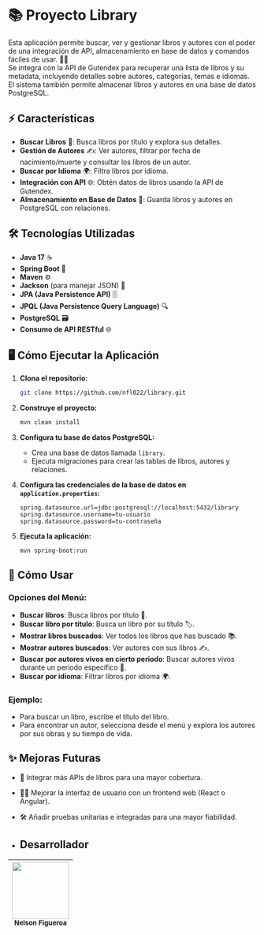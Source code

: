 # 📚 Proyecto Library

Esta aplicación permite buscar, ver y gestionar libros y autores con el poder de una integración de API, almacenamiento en base de datos y comandos fáciles de usar. 🧑‍💻  
Se integra con la API de Gutendex para recuperar una lista de libros y su metadata, incluyendo detalles sobre autores, categorías, temas e idiomas. El sistema también permite almacenar libros y autores en una base de datos PostgreSQL.

## ⚡ Características

- **Buscar Libros** 📖: Busca libros por título y explora sus detalles.
- **Gestión de Autores** ✍️: Ver autores, filtrar por fecha de nacimiento/muerte y consultar los libros de un autor.
- **Buscar por Idioma** 🌍: Filtra libros por idioma.
- **Integración con API** 🌐: Obtén datos de libros usando la API de Gutendex.
- **Almacenamiento en Base de Datos** 💾: Guarda libros y autores en PostgreSQL con relaciones.

## 🛠️ Tecnologías Utilizadas

- **Java 17** ☕
- **Spring Boot** 🚀
- **Maven** ⚙️
- **Jackson** (para manejar JSON) 🧩
- **JPA (Java Persistence API)** 🗄️
- **JPQL (Java Persistence Query Language)** 🔍
- **PostgreSQL** 🗃️
- **Consumo de API RESTful** 🌐

## 🖥️ Cómo Ejecutar la Aplicación

1. **Clona el repositorio:**

    ```bash
    git clone https://github.com/nfl022/library.git
    ```

2. **Construye el proyecto:**

    ```bash
    mvn clean install
    ```

3. **Configura tu base de datos PostgreSQL:**

   - Crea una base de datos llamada `library`.
   - Ejecuta migraciones para crear las tablas de libros, autores y relaciones.

4. **Configura las credenciales de la base de datos en `application.properties`:**

    ```properties
    spring.datasource.url=jdbc:postgresql://localhost:5432/library
    spring.datasource.username=tu-usuario
    spring.datasource.password=tu-contraseña
    ```

5. **Ejecuta la aplicación:**

    ```bash
    mvn spring-boot:run
    ```

## 📱 Cómo Usar

### Opciones del Menú:

- **Buscar libros**: Busca libros por título 📖.
- **Buscar libro por título**: Busca un libro por su título 🏷️.
- **Mostrar libros buscados**: Ver todos los libros que has buscado 📚.
- **Mostrar autores buscados**: Ver autores con sus libros ✍️.
- **Buscar por autores vivos en cierto periodo**: Buscar autores vivos durante un periodo específico 🔎.
- **Buscar por idioma**: Filtrar libros por idioma 🌍.

### Ejemplo:

- Para buscar un libro, escribe el título del libro.
- Para encontrar un autor, selecciona desde el menú y explora los autores por sus obras y su tiempo de vida.

## ✨ Mejoras Futuras

- 🌟 Integrar más APIs de libros para una mayor cobertura.
- 🧑‍💻 Mejorar la interfaz de usuario con un frontend web (React o Angular).
- 🛠️ Añadir pruebas unitarias e integradas para una mayor fiabilidad.

- ## Desarrollador
| <img src="https://github.com/user-attachments/assets/9ae02086-ef5d-47bc-b099-a75241b0a989" width=115><br><sub>Nelson Figueroa</sub> |
| :---: |  
